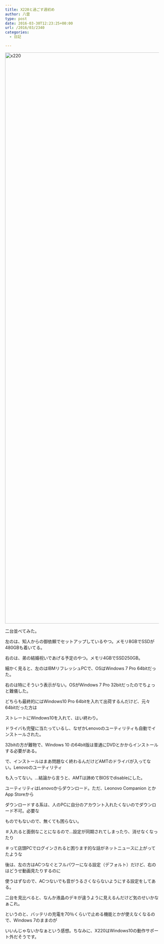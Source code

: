```yaml
---
title: X220と過ごす週初め
author: 八雲
type: post
date: 2016-03-30T12:23:25+00:00
url: /2016/03/2340
categories:
  - 日記

---
```

<img src="https://obs.maoh.company/yakumoblog/2018/07/x220.jpg" alt="x220" width="2491" height="1868" class="alignnone size-full wp-image-2341" srcset="https://obs.maoh.company/yakumoblog/2018/07/x220.jpg 2491w, https://obs.maoh.company/yakumoblog/2018/07/x220-300x225.jpg 300w, https://obs.maoh.company/yakumoblog/2018/07/x220-768x576.jpg 768w, https://obs.maoh.company/yakumoblog/2018/07/x220-1024x768.jpg 1024w" sizes="(max-width: 2491px) 100vw, 2491px" />

二台並べてみた。
  
左のは、知人からの御依頼でセットアップしているやつ。メモリ8GBでSSDが480GBも着いてる。
  
右のは、弟の結婚祝いであげる予定のやつ。メモリ4GBでSSD250GB。

細かく見ると、左のはIBMリフレッシュPCで、OSはWindows 7 Pro 64bitだった。
  
右のは特にそういう表示がない。OSがWindows 7 Pro 32bitだったのでちょっと難儀した。

どちらも最終的にはWindows10 Pro 64bitを入れて出荷するんだけど、元々64bitだった方は
  
ストレートにWindows10を入れて、はい終わり。
  
ドライバも完璧に当たっているし、なぜかLenovoのユーティリティも自動でインストールされた。

32bitの方が難物で、Windows 10 の64bit版は普通にDVDとかからインストールする必要がある。
  
で、インストールはまあ問題なく終わるんだけどAMTのドライバが入ってない。Lenovoのユーティリティ
  
も入ってない。…結論から言うと、AMTは諦めてBIOSでdisableにした。
  
ユーティリティはLenovoからダウンロード。ただ、Leonovo Companion とかApp Storeから
  
ダウンロードする系は、人のPCに自分のアカウント入れたくないのでダウンロード不可。必要な
  
ものでもないので、無くても困らない。
  
＃入れると面倒なことになるので…設定が同期されてしまったり、消せなくなったり
  
＃って店頭PCでログインされると困ります的な話がネットニュースに上がってたような

後は、左の方はACつなぐとフルパワーになる設定（デフォルト）だけど、右のはどうせ動画見たりするのに
  
使うはずなので、ACつないでも音がうるさくならないようにする設定をしてある。

二台を見比べると、なんか液晶のデキが違うように見えるんだけど気のせいかなぁこれ。
  
というのと、バッテリの充電を70％くらいで止める機能とかが使えなくなるので、Windows 7のままのが
  
いいんじゃないかなぁという感想。ちなみに、X220はWindows10の動作サポート外だそうです。